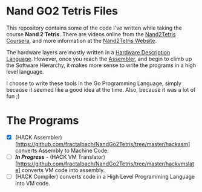 # Nand GO2 Tetris Files

This repository contains some of the code I've written
while taking the course **Nand 2 Tetris**.  There are videos online from the [Nand2Tetris Coursera](https://www.coursera.org/learn/build-a-computer), and more information at the [Nand2Tetris Website](www.nand2tetris.org).

The hardware layers are mostly written in a [Hardware
Description Language](https://en.wikipedia.org/wiki/Hardware_description_language).
However, once you reach the [Assembler](https://en.wikipedia.org/wiki/Assembly_language#Assembler), and begin to climb up the Software Hierarchy, it makes more sense to write the programs in a high level language.

I choose to write these tools in the Go Programming Language, simply because it seemed like a good idea at the time.
Also, because it was a lot of fun ;)



# The Programs

- [x] (HACK Assembler)[https://github.com/fractalbach/NandGo2Tetris/tree/master/hackasm] converts Assembly to Machine Code.
- [ ] ***In Progress*** - (HACK VM Translator)[https://github.com/fractalbach/NandGo2Tetris/tree/master/hackvmslate] converts VM code into assembly.
- [ ] (HACK Compiler) converts code in a High Level Programming Language into VM code.